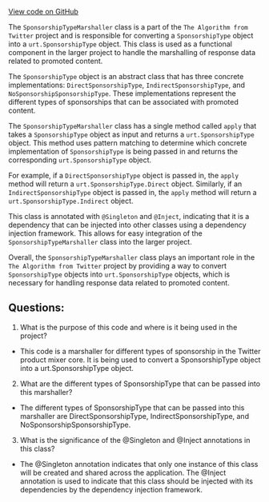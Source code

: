 [View code on GitHub](https://github.com/misbahsy/the-algorithm/product-mixer/core/src/main/scala/com/twitter/product_mixer/core/functional_component/marshaller/response/urt/promoted/SponsorshipTypeMarshaller.scala)

The `SponsorshipTypeMarshaller` class is a part of the `The Algorithm from Twitter` project and is responsible for converting a `SponsorshipType` object into a `urt.SponsorshipType` object. This class is used as a functional component in the larger project to handle the marshalling of response data related to promoted content.

The `SponsorshipType` object is an abstract class that has three concrete implementations: `DirectSponsorshipType`, `IndirectSponsorshipType`, and `NoSponsorshipSponsorshipType`. These implementations represent the different types of sponsorships that can be associated with promoted content. 

The `SponsorshipTypeMarshaller` class has a single method called `apply` that takes a `SponsorshipType` object as input and returns a `urt.SponsorshipType` object. This method uses pattern matching to determine which concrete implementation of `SponsorshipType` is being passed in and returns the corresponding `urt.SponsorshipType` object. 

For example, if a `DirectSponsorshipType` object is passed in, the `apply` method will return a `urt.SponsorshipType.Direct` object. Similarly, if an `IndirectSponsorshipType` object is passed in, the `apply` method will return a `urt.SponsorshipType.Indirect` object. 

This class is annotated with `@Singleton` and `@Inject`, indicating that it is a dependency that can be injected into other classes using a dependency injection framework. This allows for easy integration of the `SponsorshipTypeMarshaller` class into the larger project.

Overall, the `SponsorshipTypeMarshaller` class plays an important role in the `The Algorithm from Twitter` project by providing a way to convert `SponsorshipType` objects into `urt.SponsorshipType` objects, which is necessary for handling response data related to promoted content.
## Questions: 
 1. What is the purpose of this code and where is it being used in the project?
- This code is a marshaller for different types of sponsorship in the Twitter product mixer core. It is being used to convert a SponsorshipType object into a urt.SponsorshipType object.
2. What are the different types of SponsorshipType that can be passed into this marshaller?
- The different types of SponsorshipType that can be passed into this marshaller are DirectSponsorshipType, IndirectSponsorshipType, and NoSponsorshipSponsorshipType.
3. What is the significance of the @Singleton and @Inject annotations in this class?
- The @Singleton annotation indicates that only one instance of this class will be created and shared across the application. The @Inject annotation is used to indicate that this class should be injected with its dependencies by the dependency injection framework.